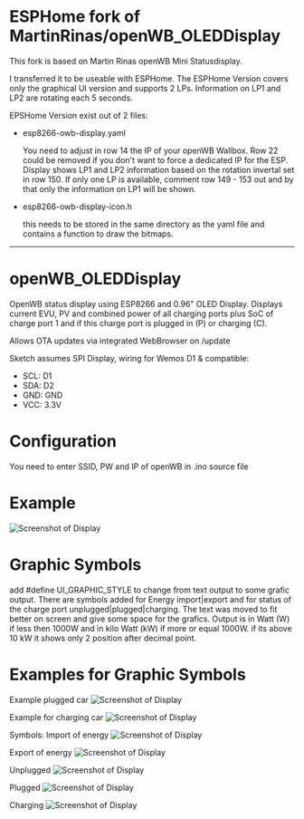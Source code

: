 # ESPHome fork of MartinRinas/openWB_OLEDDisplay
This fork is based on Martin Rinas openWB Mini Statusdisplay.

I transferred it to be useable with ESPHome. The ESPHome Version covers only the graphical UI version and supports 2 LPs. Information on LP1 and LP2 are rotating each 5 seconds. 


EPSHome Version exist out of 2 files:
* esp8266-owb-display.yaml

  You need to adjust in row 14 the IP of your openWB Wallbox. 
  Row 22 could be removed if you don't want to force a dedicated IP for the ESP.
  Display shows LP1 and LP2 information based on the rotation invertal set in row 150.
  If only one LP is available, comment row 149 - 153 out and by that only the information on LP1 will be shown.
* esp8266-owb-display-icon.h

  this needs to be stored in the same directory as the yaml file and contains a function to draw the bitmaps. 

---
# openWB_OLEDDisplay
OpenWB status display using ESP8266 and 0.96" OLED Display.
Displays current EVU, PV and combined power of all charging ports plus SoC of charge port 1 and if this charge port is plugged in (P) or charging (C).

Allows OTA updates via integrated WebBrowser on <ip of ESP>/update

Sketch assumes SPI Display, wiring for Wemos D1 & compatible:
* SCL: D1
* SDA: D2
* GND: GND
* VCC: 3.3V

# Configuration
You need to enter SSID, PW and IP of openWB in .ino source file

# Example
![Screenshot of Display](images/Display1.jpg)

# Graphic Symbols
add #define UI_GRAPHIC_STYLE to change from text output to some grafic output. There are symbols added for Energy import|export and for status of the charge port unplugged|plugged|charging.
The text was moved to fit better on screen and give some space for the grafics. Output is in Watt (W) if less then 1000W and in kilo Watt (kW) if more or equal 1000W. if its above 10 kW it shows only 2 position after decimal point.

# Examples for Graphic Symbols
Example plugged car
![Screenshot of Display](images/Display_example_1.jpg)

Example for charging car
![Screenshot of Display](images/Display_example_2.jpg)

Symbols:
Import of energy
![Screenshot of Display](images/Display_import.jpg)

Export of energy
![Screenshot of Display](images/Display_export.jpg)

Unplugged
![Screenshot of Display](images/Display_unplugged.jpg)

Plugged
![Screenshot of Display](images/Display_plugged.jpg)

Charging
![Screenshot of Display](images/Display_charging.jpg)
